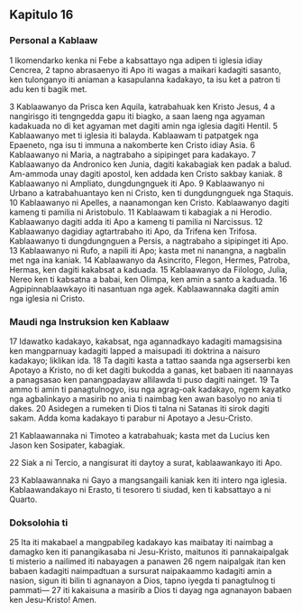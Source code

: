 Kapitulo 16
-----------

### Personal a Kablaaw

1 Ikomendarko kenka ni Febe a kabsattayo nga adipen ti iglesia idiay Cencrea,
2 tapno abrasaenyo iti Apo iti wagas a maikari kadagiti sasanto, ken tulonganyo iti aniaman a kasapulanna kadakayo, ta isu ket a patron ti adu ken ti bagik met.

3 Kablaawanyo da Prisca ken Aquila, katrabahuak ken Kristo Jesus,
4 a nangirisgo iti tengngedda gapu iti biagko, a saan laeng nga agyaman kadakuada no di ket agyaman met dagiti amin nga iglesia dagiti Hentil.
5 Kablaawanyo met ti iglesia iti balayda. Kablaawam ti patpatgek nga Epaeneto, nga isu ti immuna a nakomberte ken Cristo idiay Asia.
6 Kablaawanyo ni Maria, a nagtrabaho a sipipinget para kadakayo.
7 Kablaawanyo da Andronico ken Junia, dagiti kakabagiak ken padak a balud. Am-ammoda unay dagiti apostol, ken addada ken Cristo sakbay kaniak.
8 Kablaawanyo ni Ampliato, dungdungnguek iti Apo.
9 Kablaawanyo ni Urbano a katrabahuantayo ken ni Cristo, ken ti dungdungnguek nga Staquis.
10 Kablaawanyo ni Apelles, a naanamongan ken Cristo. Kablaawanyo dagiti kameng ti pamilia ni Aristobulo.
11 Kablaawam ti kabagiak a ni Herodio. Kablaawanyo dagiti adda iti Apo a kameng ti pamilia ni Narcissus.
12 Kablaawanyo dagidiay agtartrabaho iti Apo, da Trifena ken Trifosa. Kablaawanyo ti dungdungnguen a Persis, a nagtrabaho a sipipinget iti Apo.
13 Kablaawanyo ni Rufo, a napili iti Apo; kasta met ni nanangna, a nagbalin met nga ina kaniak.
14 Kablaawanyo da Asincrito, Flegon, Hermes, Patroba, Hermas, ken dagiti kakabsat a kaduada.
15 Kablaawanyo da Filologo, Julia, Nereo ken ti kabsatna a babai, ken Olimpa, ken amin a santo a kaduada.
16 Agpipinnablaawkayo iti nasantuan nga agek. Kablaawannaka dagiti amin nga iglesia ni Cristo.

### Maudi nga Instruksion ken Kablaaw

17 Idawatko kadakayo, kakabsat, nga agannadkayo kadagiti mamagsisina ken mangparnuay kadagiti lapped a maisupadi iti doktrina a naisuro kadakayo; liklikan ida.
18 Ta dagiti kasta a tattao saanda nga agserserbi ken Apotayo a Kristo, no di ket dagiti bukodda a ganas, ket babaen iti naannayas a panagsasao ken panangpadayaw allilawda ti puso dagiti nainget.
19 Ta ammo ti amin ti panagtulnogyo, isu nga agrag-oak kadakayo, ngem kayatko nga agbalinkayo a masirib no ania ti naimbag ken awan basolyo no ania ti dakes.
20 Asidegen a rumeken ti Dios ti talna ni Satanas iti sirok dagiti sakam. Adda koma kadakayo ti parabur ni Apotayo a Jesu-Cristo.

21 Kablaawannaka ni Timoteo a katrabahuak; kasta met da Lucius ken Jason ken Sosipater, kabagiak.

22 Siak a ni Tercio, a nangisurat iti daytoy a surat, kablaawankayo iti Apo.

23 Kablaawannaka ni Gayo a mangsangaili kaniak ken iti intero nga iglesia. Kablaawandakayo ni Erasto, ti tesorero ti siudad, ken ti kabsattayo a ni Quarto.

### Doksolohia ti

25 Ita iti makabael a mangpabileg kadakayo kas maibatay iti naimbag a damagko ken iti panangikasaba ni Jesu-Kristo, maitunos iti pannakaipalgak ti misterio a nailimed iti nabayagen a panawen
26 ngem naipalgak itan ken babaen kadagiti naimpadtuan a sursurat naipakaammo kadagiti amin a nasion, sigun iti bilin ti agnanayon a Dios, tapno iyegda ti panagtulnog ti pammati—
27 iti kakaisuna a masirib a Dios ti dayag nga agnanayon babaen ken Jesu-Kristo! Amen.
